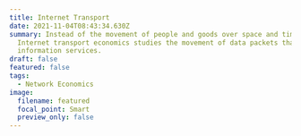 ```yaml
---
title: Internet Transport
date: 2021-11-04T08:43:34.630Z
summary: Instead of the movement of people and goods over space and time,
  Internet transport economics studies the movement of data packets that create
  information services.
draft: false
featured: false
tags:
  - Network Economics
image:
  filename: featured
  focal_point: Smart
  preview_only: false
---
```

